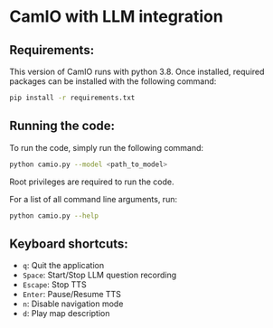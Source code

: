 # CamIO with LLM integration

## Requirements:

This version of CamIO runs with python 3.8. Once installed, required packages can be installed with the following command:

```bash
pip install -r requirements.txt
```

## Running the code:

To run the code, simply run the following command:

```bash
python camio.py --model <path_to_model>
```

Root privileges are required to run the code.

For a list of all command line arguments, run:

```bash
python camio.py --help
```

## Keyboard shortcuts:

- `q`: Quit the application
- `Space`: Start/Stop LLM question recording
- `Escape`: Stop TTS
- `Enter`: Pause/Resume TTS
- `n`: Disable navigation mode
- `d`: Play map description
